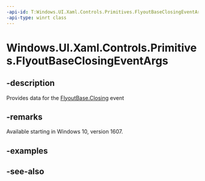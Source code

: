 ```yaml
---
-api-id: T:Windows.UI.Xaml.Controls.Primitives.FlyoutBaseClosingEventArgs
-api-type: winrt class
---
```


<!-- Class syntax.
public class FlyoutBaseClosingEventArgs : Windows.UI.Xaml.Controls.Primitives.IFlyoutBaseClosingEventArgs
-->

# Windows.UI.Xaml.Controls.Primitives.FlyoutBaseClosingEventArgs

## -description
Provides data for the [FlyoutBase.Closing](flyoutbase_closing.md) event



## -remarks
Available starting in Windows 10, version 1607.

## -examples

## -see-also

